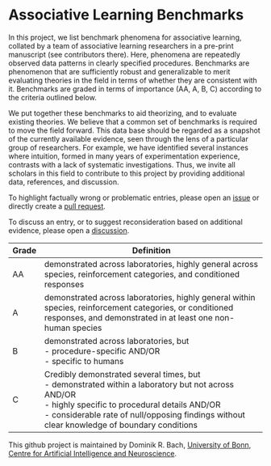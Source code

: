 # Associative Learning Benchmarks

In this project, we list benchmark phenomena for associative learning, collated by a team of associative learning researchers in a pre-print manuscript (see contributors there). Here, phenomena are repeatedly observed data patterns in clearly specified procedures. Benchmarks are phenomenon that are sufficiently robust and generalizable to merit evaluating theories in the field in terms of whether they are consistent with it. Benchmarks are graded in terms of importance (AA, A, B, C) according to the criteria outlined below. 

We put together these benchmarks to aid theorizing, and to evaluate existing theories. We believe that a common set of benchmarks is required to move the field forward. This data base should be regarded as a snapshot of the currently available evidence, seen through the lens of a particular group of researchers. For example, we have identified several instances where intuition, formed in many years of experimentation experience, contrasts with a lack of systematic investigations. Thus, we invite all scholars in this field to contribute to this project by providing additional data, references, and discussion. 

To highlight factually wrong or problematic entries, please open an [issue](https://github.com/bachlab/associative_learning_benchmarks/issues) or directly create a [pull request](https://github.com/bachlab/associative_learning_benchmarks/pulls).

To discuss an entry, or to suggest reconsideration based on additional evidence, please open a [discussion](https://github.com/bachlab/associative_learning_benchmarks/discussions).

| Grade | Definition                                                                                           |
|-------|------------------------------------------------------------------------------------------------------|
| AA    | demonstrated across laboratories, highly general across species, reinforcement categories, and conditioned responses |
| A     | demonstrated across laboratories, highly general within species, reinforcement categories, or conditioned responses, and demonstrated in at least one non-human species |
| B     | demonstrated across laboratories, but <br> - procedure-specific AND/OR <br> - specific to humans |
| C     | Credibly demonstrated several times, but <br> - demonstrated within a laboratory but not across AND/OR <br> - highly specific to procedural details AND/OR <br> - considerable rate of null/opposing findings without clear knowledge of boundary conditions |


This github project is maintained by Dominik R. Bach, [University of Bonn, Centre for Artificial Intelligence and Neuroscience](https://www.caian.uni-bonn.de/en/).